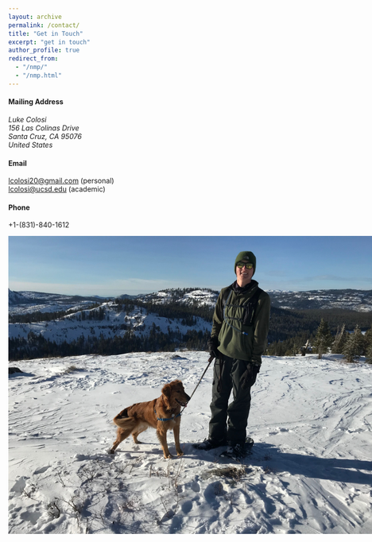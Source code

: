 ```yaml
---
layout: archive
permalink: /contact/
title: "Get in Touch"
excerpt: "get in touch"
author_profile: true
redirect_from: 
  - "/nmp/"
  - "/nmp.html"
---
```

#### Mailing Address
<address>
  Luke Colosi<br /> 156 Las Colinas Drive<br /> Santa Cruz, CA 95076<br /> United States
</address>

#### Email
<a href = "mailto: lcolosi20@gmail.com">lcolosi20@gmail.com</a> (personal)
<br> 
<a href = "mailto: lcolosi@ucsd.edu">lcolosi@ucsd.edu</a> (academic)
<br>

#### Phone
+1-(831)-840-1612

<center>
    <div style="width:800px; height:400px">
<img src="/images/mountains_portrait.jpeg"/>
    </div>
        <i></i>
</center>
